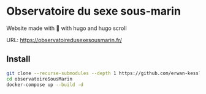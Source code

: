 # Observatoire du sexe sous-marin

Website made with :blue_heart: with hugo and hugo scroll

URL: https://observatoiredusexesousmarin.fr/


## Install
```bash
git clone --recurse-submodules --depth 1 https://github.com/erwan-kessler/observatoireSousMarin
cd observatoireSousMarin
docker-compose up --build -d
```

